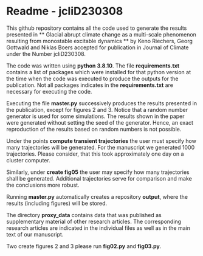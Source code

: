 # Readme -  jcliD230308 

This github repository contains all the code used to generate the
results presented in ** Glacial abrupt climate change as a
multi-scale phenomenon resulting from monostable excitable
dynamics ** by Keno Riechers, Georg Gottwald and Niklas Boers
accepted for publication in Journal of Climate under the Number
jcliD230308.

The code was written using **python 3.8.10**. The file
**requirements.txt** contains a list of packages which were
installed for that python version at the time when the code was
executed to produce the outputs for the publication. Not all
packages indicates in the **requirements.txt** are necessary for
executing the code.

Executing the file **master.py** successively produces the
results presented in the publication, except for figures 2 and 3.
Notice that a random number generator is used for some
simulations. The results shown in the paper were generated
without setting the seed of the generator. Hence, an exact
reproduction of the results based on random numbers is not
possible.

Under the points **compute transient trajectories** the user must
specify how many trajectories will be generated. For the
manuscript we generated 1000 trajectories. Please consider, that
this took approximately one day on a cluster computer.

Similarly, under **create fig05** the user may specify how many
trajectories shall be generated. Additional trajectories serve
for comparison and make the conclusions more robust.

Running **master.py** automatically creates a repository
**output**, where the results (including figures) will be stored.

The directory **proxy_data** contains data that was published
as supplementary material of other research articles. The
corresponding research articles are indicated in the individual
files as well as in the main text of our manuscript. 


Two create figures 2 and 3 please run **fig02.py** and
**fig03.py**. 

